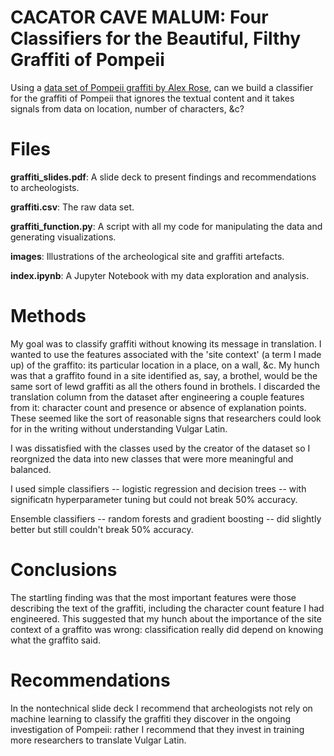 # CACATOR CAVE MALUM: Four Classifiers for the Beautiful, Filthy Graffiti of Pompeii

Using a [data set of Pompeii graffiti by Alex Rose](https://core.tdar.org/dataset/445837/database-for-the-scratched-voices-begging-to-be-heard-the-graffiti-of-pompeii-and-today), can we build a classifier for the graffiti of Pompeii that ignores the textual content and it takes signals from data on location, number of characters, &c?

# Files

**graffiti_slides.pdf**: A slide deck to present findings and recommendations to archeologists.

**graffiti.csv**: The raw data set.

**graffiti_function.py**: A script with all my code for manipulating the data and generating visualizations.

**images**: Illustrations of the archeological site and graffiti artefacts. 

**index.ipynb**: A Jupyter Notebook with my data exploration and analysis.

# Methods 
My goal was to classify graffiti without knowing its message in translation. I wanted to use the features associated with the 'site context' (a term I made up) of the graffito: its particular location in a place, on a wall, &c. My hunch was that a graffito found in a site identified as, say, a brothel, would be the same sort of lewd graffiti as all the others found in brothels. I discarded the translation column from the dataset after engineering a couple features from it: character count and presence or absence of explanation points. These seemed like the sort of reasonable signs that researchers could look for in the writing without understanding Vulgar Latin.

I was dissatisfied with the classes used by the creator of the dataset so I reorgnized the data into new classes that were more meaningful and balanced.

I used simple classifiers -- logistic regression and decision trees -- with significatn hyperparameter tuning but could not break 50% accuracy.

Ensemble classifiers -- random forests and gradient boosting -- did slightly better but still couldn't break 50% accuracy.

# Conclusions

The startling finding was that the most important features were those describing the text of the graffiti, including the character count feature I had engineered. This suggested that my hunch about the importance of the site context of a graffito was wrong: classification really did depend on knowing what the graffito said. 

# Recommendations

In the nontechnical slide deck I recommend that archeologists not rely on machine learning to classify the graffiti they discover in the ongoing investigation of Pompeii: rather I recommend that they invest in training more researchers to translate Vulgar Latin.